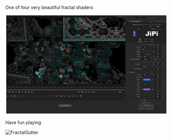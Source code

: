 <!-- +++ DO NOT REMOVE THIS COMMENT +++ DO NOT ADD OR EDIT ANY TEXT BEFORE THIS LINE +++ IT WOULD BE A REALLY BAD IDEA +++ -->

One of four very beautiful fractal shaders

[![FractalGutter](FractalGutter.png)](FractalGutter.fuse)


Have fun playing

![FractalGutter](https://user-images.githubusercontent.com/78935215/111883269-7f718300-89ba-11eb-8ef9-27aa8a16c7dc.gif)

<!-- +++ DO NOT REMOVE THIS COMMENT +++ DO NOT EDIT ANY TEXT THAT COMES AFTER THIS LINE +++ TRUST ME: JUST DON'T DO IT +++ -->
